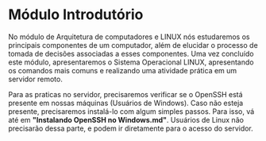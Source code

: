 # Módulo Introdutório
No módulo de Arquitetura de computadores e LINUX nós estudaremos os principais componentes de um computador, além de elucidar o processo de tomada de decisões associadas a esses componentes. Uma vez concluído este módulo, apresentaremos o Sistema Operacional LINUX, apresentando os comandos mais comuns e realizando uma atividade prática em um servidor remoto.

Para as praticas no servidor, precisaremos verificar se o OpenSSH está presente em nossas máquinas (Usuários de Windows). Caso não esteja presente, precisaremos instalá-lo com
algum simples passos. Para isso, vá até em **"Instalando OpenSSH no Windows.md"**. Usuários de Linux não precisarão dessa parte, e podem ir diretamente para o acesso do servidor.
